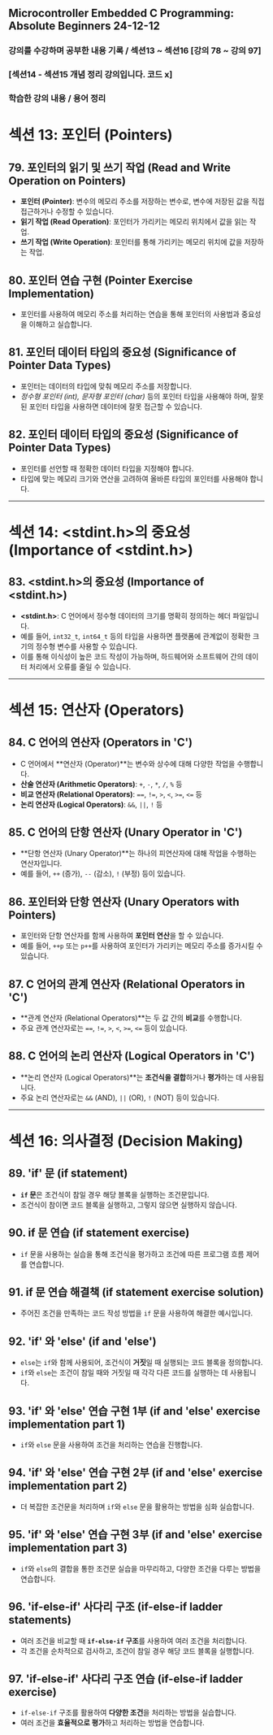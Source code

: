 ## Microcontroller Embedded C Programming: Absolute Beginners 24-12-12

### 강의를 수강하며 공부한 내용 기록 / 섹션13 ~ 섹션16 [강의 78 ~ 강의 97]
### [섹션14 - 섹션15 개념 정리 강의입니다. 코드 x]

### 학습한 강의 내용 / 용어 정리 

# 섹션 13: **포인터 (Pointers)**

## 79. **포인터의 읽기 및 쓰기 작업 (Read and Write Operation on Pointers)**  
- **포인터 (Pointer)**: 변수의 메모리 주소를 저장하는 변수로, 변수에 저장된 값을 직접 접근하거나 수정할 수 있습니다.  
- **읽기 작업 (Read Operation)**: 포인터가 가리키는 메모리 위치에서 값을 읽는 작업.  
- **쓰기 작업 (Write Operation)**: 포인터를 통해 가리키는 메모리 위치에 값을 저장하는 작업.

## 80. **포인터 연습 구현 (Pointer Exercise Implementation)**  
- 포인터를 사용하여 메모리 주소를 처리하는 연습을 통해 포인터의 사용법과 중요성을 이해하고 실습합니다.

## 81. **포인터 데이터 타입의 중요성 (Significance of Pointer Data Types)**  
- 포인터는 데이터의 타입에 맞춰 메모리 주소를 저장합니다.  
- **정수형 포인터 (int*)**, **문자형 포인터 (char*)** 등의 포인터 타입을 사용해야 하며, 잘못된 포인터 타입을 사용하면 데이터에 잘못 접근할 수 있습니다.

## 82. **포인터 데이터 타입의 중요성 (Significance of Pointer Data Types)**  
- 포인터를 선언할 때 정확한 데이터 타입을 지정해야 합니다.  
- 타입에 맞는 메모리 크기와 연산을 고려하여 올바른 타입의 포인터를 사용해야 합니다.

---

# 섹션 14: **<stdint.h>의 중요성 (Importance of <stdint.h>)**

## 83. **<stdint.h>의 중요성 (Importance of <stdint.h>)**  
- **<stdint.h>**: C 언어에서 정수형 데이터의 크기를 명확히 정의하는 헤더 파일입니다.  
- 예를 들어, `int32_t`, `int64_t` 등의 타입을 사용하면 플랫폼에 관계없이 정확한 크기의 정수형 변수를 사용할 수 있습니다.  
- 이를 통해 이식성이 높은 코드 작성이 가능하며, 하드웨어와 소프트웨어 간의 데이터 처리에서 오류를 줄일 수 있습니다.

---

# 섹션 15: **연산자 (Operators)**

## 84. **C 언어의 연산자 (Operators in 'C')**  
- C 언어에서 **연산자 (Operator)**는 변수와 상수에 대해 다양한 작업을 수행합니다.  
- **산술 연산자 (Arithmetic Operators)**: `+`, `-`, `*`, `/`, `%` 등  
- **비교 연산자 (Relational Operators)**: `==`, `!=`, `>`, `<`, `>=`, `<=` 등  
- **논리 연산자 (Logical Operators)**: `&&`, `||`, `!` 등

## 85. **C 언어의 단항 연산자 (Unary Operator in 'C')**  
- **단항 연산자 (Unary Operator)**는 하나의 피연산자에 대해 작업을 수행하는 연산자입니다.  
- 예를 들어, `++` (증가), `--` (감소), `!` (부정) 등이 있습니다.

## 86. **포인터와 단항 연산자 (Unary Operators with Pointers)**  
- 포인터와 단항 연산자를 함께 사용하여 **포인터 연산**을 할 수 있습니다.  
- 예를 들어, `++p` 또는 `p++`를 사용하여 포인터가 가리키는 메모리 주소를 증가시킬 수 있습니다.

## 87. **C 언어의 관계 연산자 (Relational Operators in 'C')**  
- **관계 연산자 (Relational Operators)**는 두 값 간의 **비교**를 수행합니다.  
- 주요 관계 연산자로는 `==`, `!=`, `>`, `<`, `>=`, `<=` 등이 있습니다.

## 88. **C 언어의 논리 연산자 (Logical Operators in 'C')**  
- **논리 연산자 (Logical Operators)**는 **조건식을 결합**하거나 **평가**하는 데 사용됩니다.  
- 주요 논리 연산자로는 `&&` (AND), `||` (OR), `!` (NOT) 등이 있습니다.

---

# 섹션 16: **의사결정 (Decision Making)**

## 89. **'if' 문 (if statement)**  
- **`if` 문**은 조건식이 참일 경우 해당 블록을 실행하는 조건문입니다.  
- 조건식이 참이면 코드 블록을 실행하고, 그렇지 않으면 실행하지 않습니다.

## 90. **if 문 연습 (if statement exercise)**  
- `if` 문을 사용하는 실습을 통해 조건식을 평가하고 조건에 따른 프로그램 흐름 제어를 연습합니다.

## 91. **if 문 연습 해결책 (if statement exercise solution)**  
- 주어진 조건을 만족하는 코드 작성 방법을 `if` 문을 사용하여 해결한 예시입니다.

## 92. **'if' 와 'else' (if and 'else')**  
- `else`는 `if`와 함께 사용되어, 조건식이 **거짓**일 때 실행되는 코드 블록을 정의합니다.  
- `if`와 `else`는 조건이 참일 때와 거짓일 때 각각 다른 코드를 실행하는 데 사용됩니다.

## 93. **'if' 와 'else' 연습 구현 1부 (if and 'else' exercise implementation part 1)**  
- `if`와 `else` 문을 사용하여 조건을 처리하는 연습을 진행합니다.

## 94. **'if' 와 'else' 연습 구현 2부 (if and 'else' exercise implementation part 2)**  
- 더 복잡한 조건문을 처리하며 `if`와 `else` 문을 활용하는 방법을 심화 실습합니다.

## 95. **'if' 와 'else' 연습 구현 3부 (if and 'else' exercise implementation part 3)**  
- `if`와 `else`의 결합을 통한 조건문 실습을 마무리하고, 다양한 조건을 다루는 방법을 연습합니다.

## 96. **'if-else-if' 사다리 구조 (if-else-if ladder statements)**  
- 여러 조건을 비교할 때 **`if-else-if` 구조**를 사용하여 여러 조건을 처리합니다.  
- 각 조건을 순차적으로 검사하고, 조건이 참일 경우 해당 코드 블록을 실행합니다.

## 97. **'if-else-if' 사다리 구조 연습 (if-else-if ladder exercise)**  
- `if-else-if` 구조를 활용하여 **다양한 조건**을 처리하는 방법을 실습합니다.  
- 여러 조건을 **효율적으로 평가**하고 처리하는 방법을 연습합니다.

